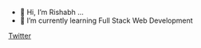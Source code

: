 - 👋 Hi, I’m Rishabh ...
- 🌱 I’m currently learning Full Stack Web Development

[Twitter](https://twitter.com/rishabhdasgupta)

<!---
rishabhdasu/rishabhdasu is a ✨ special ✨ repository because its `README.md` (this file) appears on your GitHub profile.
You can click the Preview link to take a look at your changes.
--->
